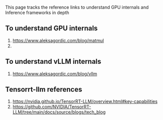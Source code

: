 This page tracks the reference links to understand GPU internals and Inference frameworks in depth

## To understand GPU internals
1. https://www.aleksagordic.com/blog/matmul
2. 


## To understand vLLM internals
1. https://www.aleksagordic.com/blog/vllm


## Tensorrt-llm references
1. https://nvidia.github.io/TensorRT-LLM/overview.html#key-capabilities
2. https://github.com/NVIDIA/TensorRT-LLM/tree/main/docs/source/blogs/tech_blog


